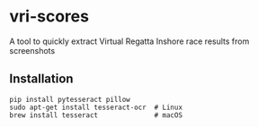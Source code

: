 # vri-scores
A tool to quickly extract Virtual Regatta Inshore race results from screenshots

## Installation
```
pip install pytesseract pillow
sudo apt-get install tesseract-ocr  # Linux
brew install tesseract              # macOS
```